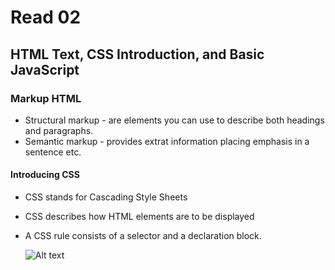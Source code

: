 # Read 02 #
## HTML Text, CSS Introduction, and Basic JavaScript ##

### Markup HTML ###

* Structural markup - are elements you can use to describe both headings and paragraphs. 
* Semantic markup - provides extrat information placing emphasis in a sentence etc. 

#### Introducing CSS ####

* CSS stands for Cascading Style Sheets

* CSS describes how HTML elements are to be displayed

* A CSS rule consists of a selector and a declaration block.

  ![Alt text](https://www.w3schools.com/whatis/img_selector.gif)
